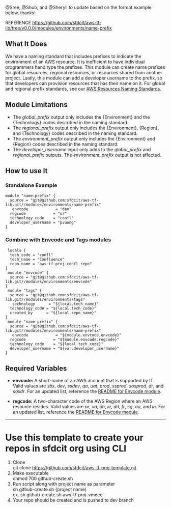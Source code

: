 @Sree, @Shub, and @Sheryll to update based on the format example below, thanks!


 REFERENCE
https://github.com/sfdcit/aws-tf-lib/tree/v0.0.0/modules/environments/name-prefix
## What It Does
We have a naming standard that includes prefixes to indicate the environment of an AWS resource. It is inefficient to have individual programmers hand type the prefixes. This module can create name prefixes for global resources, regional resources, or resources shared from another project. Lastly, this module can add a developer username to the prefix, so that developers can provision resources that has their name on it.  For global and regional prefix standards, see our [AWS Resources Naming Standards](https://docs.google.com/document/d/1jdgicHm7ZQYjLhbgPTt40EGmoumM2ds7JrZA_nZW0FU/edit).
## Module Limitations
- The *global_prefix* output only includes the {Environment} and the {Technology} codes described in the naming standard.
- The *regional_prefix* output only includes the {Environment}, {Region}, and {Technology} codes described in the naming standard.
- The *environment_prefix* output only includes the {Environment} and {Region} codes described in the naming standard.
- The *developer_username* input only adds to the *global_prefix* and *regional_prefix* outputs. The *environment_prefix* output is not affected.
 ## How to use It
### Standalone Example
```hcl
module "name-prefix" {
  source = "git@github.com:sfdcit/aws-tf-lib.git//modules/environments/name-prefix"
   envcode            = "dev"
  regcode            = "or"
  technology_code    = "confl"
  developer_username = "pvuong"
}
```
 ### Combine with Envcode and Tags modules
```hcl
 locals {
  tech_code = "confl"
  tech_name = "Confluence"
  repo_name = "aws-tf-proj-confl repo"
}
 module "envcode" {
  source = "git@github.com:sfdcit/aws-tf-lib.git//modules/environments/envcode"
}
 module "tags" {
  source = "git@github.com:sfdcit/aws-tf-lib.git//modules/environments/tags"
   technology      = "${local.tech_name}"
  technology_code = "${local.tech_code}"
  created_by      = "${local.repo_name}"
}
 module "name-prefix" {
  source = "git@github.com:sfdcit/aws-tf-lib.git//modules/environments/name-prefix"
   envcode            = "${module.envcode.envcode}"
  regcode            = "${module.envcode.regcode}"
  technology_code    = "${local.tech_code}"
  developer_username = "${var.developer_username}"
}
```
 ## Required Variables
- **envcode:** A short-name of an AWS account that is supported by IT. Valid values are *sbx*, *dev*, *ssdev*, *qa*, *uat*, *prod*, *ssprod*, *soxprod*, *dr*, and *soxdr*. For an updated list, reference the [README for Envcode module](../envcode/README.md).
   
- **regcode:** A two-character code of the AWS Region where an AWS resource resides. Valid values are *or*, *va*, *oh*, *ie*, *dd*, *fr*, *sg*, *au*, and *in*. For an updated list, reference the [README for Envcode module](../envcode/README.md).
 --------



# Use this template to create your repos in sfdcit org using CLI

1. Clone \
   git clone https://github.com/sfdcit/aws-tf-proj-template.git
2. Make executable \
   chmod 700 github-create.sh
3. Run script along with project name as parameter \
   sh github-create.sh {project name} \
   ex. sh github-create.sh aws-tf-proj-vmdec 
4. Your repo should be created and is pushed to dev branch
   
